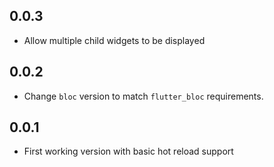 
## 0.0.3

* Allow multiple child widgets to be displayed

## 0.0.2

* Change `bloc` version to match `flutter_bloc` requirements.

## 0.0.1

* First working version with basic hot reload support
